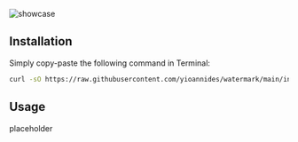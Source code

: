 ![showcase](https://github.com/user-attachments/assets/63dbd3d9-218b-40b1-b5a0-1f86a33714f4)

## Installation

Simply copy-paste the following command in Terminal:
```sh
curl -sO https://raw.githubusercontent.com/yioannides/watermark/main/install.sh | bash
```
## Usage

placeholder
